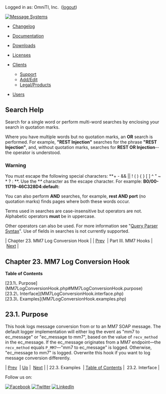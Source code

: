 Logged in as: OmniTI, Inc.  ([logout](https://support.messagesystems.com/logout.php))

[![Message Systems](https://support.messagesystems.com/images/ms-white205.png)](https://support.messagesystems.com/start.php) 

*   [Changelog](https://support.messagesystems.com/start.php?show=changelog)
*   [Documentation](https://support.messagesystems.com/docs/)
*   [Downloads](https://support.messagesystems.com/start.php)

*   [Licenses](https://support.messagesystems.com/license_summary.php)
*   <a href="">Clients</a>
    *   [Support](https://support.messagesystems.com/cs.php)
    *   [Add/Edit](https://support.messagesystems.com/edit_client.php)
    *   [Legal/Products](https://support.messagesystems.com/edit_products.php)
*   [Users](https://support.messagesystems.com/edit_customer.php)

## Search Help

Search for a single word or perform multi-word searches by enclosing your search in quotation marks.

Where you have multiple words but no quotation marks, an **OR** search is performed. For example, **"REST Injection"** searches for the phrase **"REST Injection"**, and, without quotation marks, searches for **REST OR Injection**--the operator is understood.

### Warning

You must escape the following special characters: **+ - && || ! ( ) { } [ ] ^ " ~ * ? : \**. Use the **\** character as the escape character. For example: **B0/00-11719-46C328D4\:default\:**

You can also perform **AND** searches, for example, **rest AND port** (no quotation marks) finds pages where both these words occur.

Terms used in searches are case-insensitive but operators are not. Alphabetic operators **must** be in uppercase.

Other operators can also be used. For more information see "[Query Parser Syntax](https://lucene.apache.org/core/old_versioned_docs/versions/3_0_0/queryparsersyntax.html)". Use of fields in searches is not currently supported.

| Chapter 23. MM7 Log Conversion Hook |
| [Prev](MM7LogTransientBounceHook.examples.php)  | Part III. MM7 Hooks |  [Next](MM7LogConversionHook.interface.php) |

## Chapter 23. MM7 Log Conversion Hook

**Table of Contents**

<dl class="toc">

<dt>[23.1\. Purpose](MM7LogConversionHook.php#MM7LogConversionHook.purpose)</dt>

<dt>[23.2\. Interface](MM7LogConversionHook.interface.php)</dt>

<dt>[23.3\. Examples](MM7LogConversionHook.examples.php)</dt>

</dl>

## 23.1. Purpose

This hook logs message conversion from or to an MM7 SOAP message. The default logger implementation will either log the event as "mm7 to ec_message" or "ec_message to mm7", based on the value of `recv_method` in the ec_message. If the ec_message originates from a MM7 endpoint—the `recv_method` equals `P_MM7`—"mm7 to ec_message" is logged. Otherwise, "ec_message to mm7" is logged. Overwrite this hook if you want to log message conversion differently.

| [Prev](MM7LogTransientBounceHook.examples.php)  | [Up](p.mm7.php) |  [Next](MM7LogConversionHook.interface.php) |
| 22.3. Examples  | [Table of Contents](index.php) |  23.2. Interface |

Follow us on:

[![Facebook](https://support.messagesystems.com/images/icon-facebook.png)](http://www.facebook.com/messagesystems) [![Twitter](https://support.messagesystems.com/images/icon-twitter.png)](http://twitter.com/#!/MessageSystems) [![LinkedIn](https://support.messagesystems.com/images/icon-linkedin.png)](http://www.linkedin.com/company/message-systems)